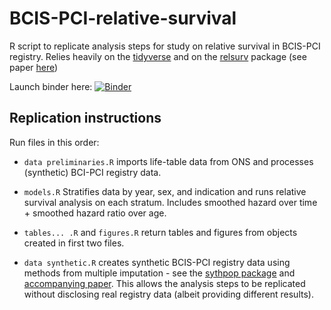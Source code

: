 # BCIS-PCI-relative-survival

R script to replicate analysis steps for study on relative survival in BCIS-PCI registry. Relies heavily on the [tidyverse](https://www.tidyverse.org/) and on the [relsurv](https://CRAN.R-project.org/package=relsurv) package (see paper [here](https://doi.org/10.1016/j.compbiomed.2007.04.010))

Launch binder here: [![Binder](https://mybinder.org/badge_logo.svg)](https://mybinder.org/v2/gh/wjchulme/BCIS-PCI-relative-survival/bindertest)

## Replication instructions

Run files in this order:
- `data preliminaries.R` imports life-table data from ONS and processes (synthetic) BCI-PCI registry data.
- `models.R` Stratifies data by year, sex, and indication and runs relative survival analysis on each stratum. Includes smoothed hazard over time  + smoothed hazard ratio over age.
- `tables... .R` and `figures.R` return tables and figures from objects created in first two files.

- `data synthetic.R` creates synthetic BCIS-PCI registry data using methods from multiple imputation - see the [sythpop package](https://CRAN.R-project.org/package=synthpop) and [accompanying paper](dx.doi.org/10.18637/jss.v074.i11). This allows the analysis steps to be replicated without disclosing real registry data (albeit providing different results).
